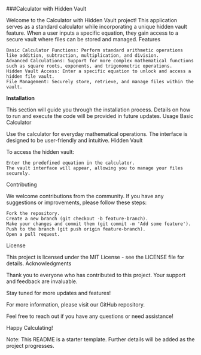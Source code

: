 ###Calculator with Hidden Vault

Welcome to the Calculator with Hidden Vault project! This application serves as a standard calculator while incorporating a unique hidden vault feature. When a user inputs a specific equation, they gain access to a secure vault where files can be stored and managed.
Features

    Basic Calculator Functions: Perform standard arithmetic operations like addition, subtraction, multiplication, and division.
    Advanced Calculations: Support for more complex mathematical functions such as square roots, exponents, and trigonometric operations.
    Hidden Vault Access: Enter a specific equation to unlock and access a hidden file vault.
    File Management: Securely store, retrieve, and manage files within the vault.

**Installation**

This section will guide you through the installation process. Details on how to run and execute the code will be provided in future updates.
Usage
Basic Calculator

Use the calculator for everyday mathematical operations. The interface is designed to be user-friendly and intuitive.
Hidden Vault

To access the hidden vault:

    Enter the predefined equation in the calculator.
    The vault interface will appear, allowing you to manage your files securely.

Contributing

We welcome contributions from the community. If you have any suggestions or improvements, please follow these steps:

    Fork the repository.
    Create a new branch (git checkout -b feature-branch).
    Make your changes and commit them (git commit -m 'Add some feature').
    Push to the branch (git push origin feature-branch).
    Open a pull request.

License

This project is licensed under the MIT License - see the LICENSE file for details.
Acknowledgments

Thank you to everyone who has contributed to this project. Your support and feedback are invaluable.

Stay tuned for more updates and features!

For more information, please visit our GitHub repository.

Feel free to reach out if you have any questions or need assistance!

Happy Calculating!

Note: This README is a starter template. Further details will be added as the project progresses.
